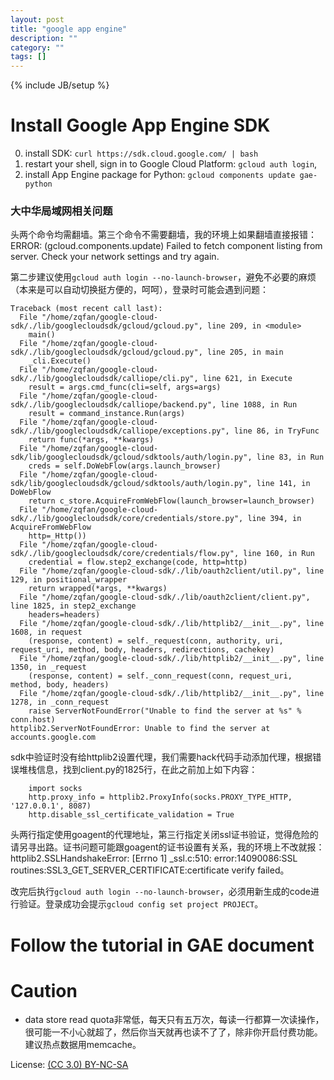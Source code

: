 ```yaml
---
layout: post
title: "google app engine"
description: ""
category: ""
tags: []
---
```

{% include JB/setup %}

# Install Google App Engine SDK

0. install SDK: `curl https://sdk.cloud.google.com/ | bash`
0. restart your shell, sign in to Google Cloud Platform: `gcloud auth login`,
0. install App Engine package for Python: `gcloud components update gae-python`

### 大中华局域网相关问题

头两个命令均需翻墙。第三个命令不需要翻墙，我的环境上如果翻墙直接报错：ERROR: (gcloud.components.update) Failed to fetch component listing from server. Check your network settings and try again.

第二步建议使用`gcloud auth login --no-launch-browser`，避免不必要的麻烦（本来是可以自动切换挺方便的，呵呵），登录时可能会遇到问题：

~~~
Traceback (most recent call last):
  File "/home/zqfan/google-cloud-sdk/./lib/googlecloudsdk/gcloud/gcloud.py", line 209, in <module>
    main()
  File "/home/zqfan/google-cloud-sdk/./lib/googlecloudsdk/gcloud/gcloud.py", line 205, in main
    _cli.Execute()
  File "/home/zqfan/google-cloud-sdk/./lib/googlecloudsdk/calliope/cli.py", line 621, in Execute
    result = args.cmd_func(cli=self, args=args)
  File "/home/zqfan/google-cloud-sdk/./lib/googlecloudsdk/calliope/backend.py", line 1088, in Run
    result = command_instance.Run(args)
  File "/home/zqfan/google-cloud-sdk/./lib/googlecloudsdk/calliope/exceptions.py", line 86, in TryFunc
    return func(*args, **kwargs)
  File "/home/zqfan/google-cloud-sdk/lib/googlecloudsdk/gcloud/sdktools/auth/login.py", line 83, in Run
    creds = self.DoWebFlow(args.launch_browser)
  File "/home/zqfan/google-cloud-sdk/lib/googlecloudsdk/gcloud/sdktools/auth/login.py", line 141, in DoWebFlow
    return c_store.AcquireFromWebFlow(launch_browser=launch_browser)
  File "/home/zqfan/google-cloud-sdk/./lib/googlecloudsdk/core/credentials/store.py", line 394, in AcquireFromWebFlow
    http=_Http())
  File "/home/zqfan/google-cloud-sdk/./lib/googlecloudsdk/core/credentials/flow.py", line 160, in Run
    credential = flow.step2_exchange(code, http=http)
  File "/home/zqfan/google-cloud-sdk/./lib/oauth2client/util.py", line 129, in positional_wrapper
    return wrapped(*args, **kwargs)
  File "/home/zqfan/google-cloud-sdk/./lib/oauth2client/client.py", line 1825, in step2_exchange
    headers=headers)
  File "/home/zqfan/google-cloud-sdk/./lib/httplib2/__init__.py", line 1608, in request
    (response, content) = self._request(conn, authority, uri, request_uri, method, body, headers, redirections, cachekey)
  File "/home/zqfan/google-cloud-sdk/./lib/httplib2/__init__.py", line 1350, in _request
    (response, content) = self._conn_request(conn, request_uri, method, body, headers)
  File "/home/zqfan/google-cloud-sdk/./lib/httplib2/__init__.py", line 1278, in _conn_request
    raise ServerNotFoundError("Unable to find the server at %s" % conn.host)
httplib2.ServerNotFoundError: Unable to find the server at accounts.google.com
~~~

sdk中验证时没有给httplib2设置代理，我们需要hack代码手动添加代理，根据错误堆栈信息，找到client.py的1825行，在此之前加上如下内容：

~~~
    import socks
    http.proxy_info = httplib2.ProxyInfo(socks.PROXY_TYPE_HTTP, '127.0.0.1', 8087)
    http.disable_ssl_certificate_validation = True
~~~

头两行指定使用goagent的代理地址，第三行指定关闭ssl证书验证，觉得危险的请另寻出路。证书问题可能跟goagent的证书设置有关系，我的环境上不改就报：httplib2.SSLHandshakeError: [Errno 1] _ssl.c:510: error:14090086:SSL routines:SSL3_GET_SERVER_CERTIFICATE:certificate verify failed。

改完后执行`gcloud auth login --no-launch-browser`，必须用新生成的code进行验证。登录成功会提示`gcloud config set project PROJECT`。

# Follow the tutorial in GAE document

# Caution

* data store read quota非常低，每天只有五万次，每读一行都算一次读操作，很可能一不小心就超了，然后你当天就再也读不了了，除非你开启付费功能。建议热点数据用memcache。

License: [(CC 3.0) BY-NC-SA](http://creativecommons.org/licenses/by-nc-sa/3.0/)
